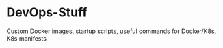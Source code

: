 # DevOps-Stuff
Custom Docker images, startup scripts, useful commands for Docker/K8s, K8s manifests

